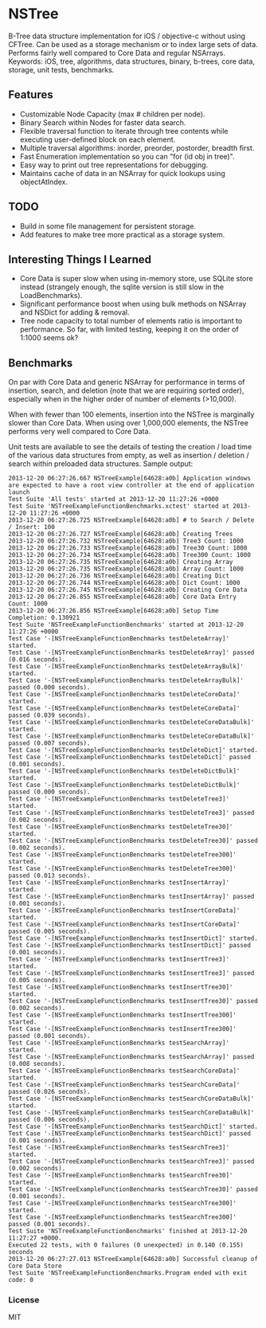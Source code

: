 NSTree
======

B-Tree data structure implementation for iOS / objective-c without using CFTree. Can be used as a storage mechanism or to index large sets of data. Performs fairly well compared to Core Data and regular NSArrays.
Keywords: iOS, tree, algorithms, data structures, binary, b-trees, core data, storage, unit tests, benchmarks.

## Features
 - Customizable Node Capacity (max # children per node).
 - Binary Search within Nodes for faster data search.
 - Flexible traversal function to iterate through tree contents while executing
   user-defined block on each element.
 - Multiple traversal algorithms: inorder, preorder, postorder, breadth first.
 - Fast Enumeration implementation so you can "for (id obj in tree)".
 - Easy way to print out tree representations for debugging.
 - Maintains cache of data in an NSArray for quick lookups using objectAtIndex.

## TODO
 - Build in some file management for persistent storage.
 - Add features to make tree more practical as a storage system.

## Interesting Things I Learned
 - Core Data is super slow when using in-memory store, use SQLite store instead
   (strangely enough, the sqlite version is still slow in the LoadBenchmarks).
 - Significant performance boost when using bulk methods on NSArray and NSDict
   for adding & removal.
 - Tree node capacity to total number of elements ratio is important to performance.
   So far, with limited testing, keeping it on the order of 1:1000 seems ok?

## Benchmarks
On par with Core Data and generic NSArray for performance in terms of insertion,
search, and deletion (note that we are requiring sorted order), especially when
in the higher order of number of elements (>10,000). 

When with fewer than 100 elements, insertion into the NSTree is marginally slower 
than Core Data. When using over 1,000,000 elements, the NSTree performs very well 
compared to Core Data. 

Unit tests are available to see the details of testing the creation / load time
of the various data structures from empty, as well as insertion / deletion
/ search within preloaded data structures. Sample output:

	2013-12-20 06:27:26.667 NSTreeExample[64628:a0b] Application windows are expected to have a root view controller at the end of application launch
	Test Suite 'All tests' started at 2013-12-20 11:27:26 +0000
	Test Suite 'NSTreeExampleFunctionBenchmarks.xctest' started at 2013-12-20 11:27:26 +0000
	2013-12-20 06:27:26.725 NSTreeExample[64628:a0b] # to Search / Delete / Insert: 100
	2013-12-20 06:27:26.727 NSTreeExample[64628:a0b] Creating Trees
	2013-12-20 06:27:26.732 NSTreeExample[64628:a0b] Tree3 Count: 1000
	2013-12-20 06:27:26.733 NSTreeExample[64628:a0b] Tree30 Count: 1000
	2013-12-20 06:27:26.734 NSTreeExample[64628:a0b] Tree300 Count: 1000
	2013-12-20 06:27:26.735 NSTreeExample[64628:a0b] Creating Array
	2013-12-20 06:27:26.735 NSTreeExample[64628:a0b] Array Count: 1000
	2013-12-20 06:27:26.736 NSTreeExample[64628:a0b] Creating Dict
	2013-12-20 06:27:26.744 NSTreeExample[64628:a0b] Dict Count: 1000
	2013-12-20 06:27:26.745 NSTreeExample[64628:a0b] Creating Core Data
	2013-12-20 06:27:26.855 NSTreeExample[64628:a0b] Core Data Entry Count: 1000
	2013-12-20 06:27:26.856 NSTreeExample[64628:a0b] Setup Time Completion: 0.130921
	Test Suite 'NSTreeExampleFunctionBenchmarks' started at 2013-12-20 11:27:26 +0000
	Test Case '-[NSTreeExampleFunctionBenchmarks testDeleteArray]' started.
	Test Case '-[NSTreeExampleFunctionBenchmarks testDeleteArray]' passed (0.016 seconds).
	Test Case '-[NSTreeExampleFunctionBenchmarks testDeleteArrayBulk]' started.
	Test Case '-[NSTreeExampleFunctionBenchmarks testDeleteArrayBulk]' passed (0.000 seconds).
	Test Case '-[NSTreeExampleFunctionBenchmarks testDeleteCoreData]' started.
	Test Case '-[NSTreeExampleFunctionBenchmarks testDeleteCoreData]' passed (0.039 seconds).
	Test Case '-[NSTreeExampleFunctionBenchmarks testDeleteCoreDataBulk]' started.
	Test Case '-[NSTreeExampleFunctionBenchmarks testDeleteCoreDataBulk]' passed (0.007 seconds).
	Test Case '-[NSTreeExampleFunctionBenchmarks testDeleteDict]' started.
	Test Case '-[NSTreeExampleFunctionBenchmarks testDeleteDict]' passed (0.001 seconds).
	Test Case '-[NSTreeExampleFunctionBenchmarks testDeleteDictBulk]' started.
	Test Case '-[NSTreeExampleFunctionBenchmarks testDeleteDictBulk]' passed (0.000 seconds).
	Test Case '-[NSTreeExampleFunctionBenchmarks testDeleteTree3]' started.
	Test Case '-[NSTreeExampleFunctionBenchmarks testDeleteTree3]' passed (0.002 seconds).
	Test Case '-[NSTreeExampleFunctionBenchmarks testDeleteTree30]' started.
	Test Case '-[NSTreeExampleFunctionBenchmarks testDeleteTree30]' passed (0.002 seconds).
	Test Case '-[NSTreeExampleFunctionBenchmarks testDeleteTree300]' started.
	Test Case '-[NSTreeExampleFunctionBenchmarks testDeleteTree300]' passed (0.013 seconds).
	Test Case '-[NSTreeExampleFunctionBenchmarks testInsertArray]' started.
	Test Case '-[NSTreeExampleFunctionBenchmarks testInsertArray]' passed (0.001 seconds).
	Test Case '-[NSTreeExampleFunctionBenchmarks testInsertCoreData]' started.
	Test Case '-[NSTreeExampleFunctionBenchmarks testInsertCoreData]' passed (0.005 seconds).
	Test Case '-[NSTreeExampleFunctionBenchmarks testInsertDict]' started.
	Test Case '-[NSTreeExampleFunctionBenchmarks testInsertDict]' passed (0.001 seconds).
	Test Case '-[NSTreeExampleFunctionBenchmarks testInsertTree3]' started.
	Test Case '-[NSTreeExampleFunctionBenchmarks testInsertTree3]' passed (0.005 seconds).
	Test Case '-[NSTreeExampleFunctionBenchmarks testInsertTree30]' started.
	Test Case '-[NSTreeExampleFunctionBenchmarks testInsertTree30]' passed (0.002 seconds).
	Test Case '-[NSTreeExampleFunctionBenchmarks testInsertTree300]' started.
	Test Case '-[NSTreeExampleFunctionBenchmarks testInsertTree300]' passed (0.001 seconds).
	Test Case '-[NSTreeExampleFunctionBenchmarks testSearchArray]' started.
	Test Case '-[NSTreeExampleFunctionBenchmarks testSearchArray]' passed (0.008 seconds).
	Test Case '-[NSTreeExampleFunctionBenchmarks testSearchCoreData]' started.
	Test Case '-[NSTreeExampleFunctionBenchmarks testSearchCoreData]' passed (0.026 seconds).
	Test Case '-[NSTreeExampleFunctionBenchmarks testSearchCoreDataBulk]' started.
	Test Case '-[NSTreeExampleFunctionBenchmarks testSearchCoreDataBulk]' passed (0.006 seconds).
	Test Case '-[NSTreeExampleFunctionBenchmarks testSearchDict]' started.
	Test Case '-[NSTreeExampleFunctionBenchmarks testSearchDict]' passed (0.001 seconds).
	Test Case '-[NSTreeExampleFunctionBenchmarks testSearchTree3]' started.
	Test Case '-[NSTreeExampleFunctionBenchmarks testSearchTree3]' passed (0.002 seconds).
	Test Case '-[NSTreeExampleFunctionBenchmarks testSearchTree30]' started.
	Test Case '-[NSTreeExampleFunctionBenchmarks testSearchTree30]' passed (0.001 seconds).
	Test Case '-[NSTreeExampleFunctionBenchmarks testSearchTree300]' started.
	Test Case '-[NSTreeExampleFunctionBenchmarks testSearchTree300]' passed (0.001 seconds).
	Test Suite 'NSTreeExampleFunctionBenchmarks' finished at 2013-12-20 11:27:27 +0000.
	Executed 22 tests, with 0 failures (0 unexpected) in 0.140 (0.155) seconds
	2013-12-20 06:27:27.013 NSTreeExample[64628:a0b] Successful cleanup of Core Data Store
	Test Suite 'NSTreeExampleFunctionBenchmarks.Program ended with exit code: 0

### License
MIT

